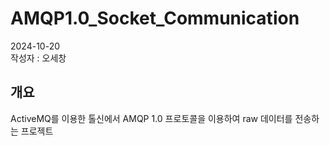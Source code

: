 # AMQP1.0_Socket_Communication
2024-10-20  
작성자 : 오세창  

## 개요
ActiveMQ를 이용한 톨신에서  AMQP 1.0 프로토콜을 이용하여 raw 데이터를 전송하는 프로젝트